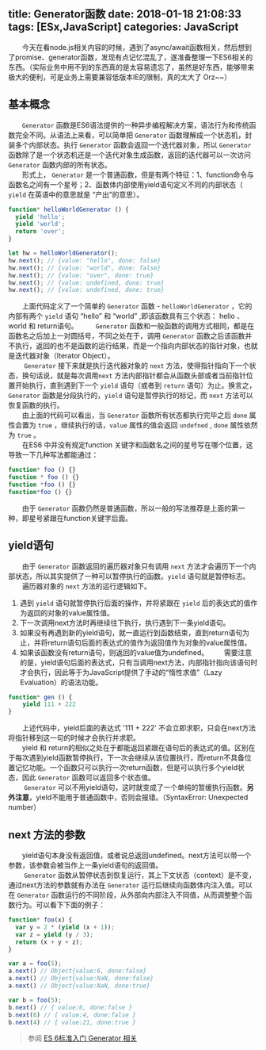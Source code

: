 title: Generator函数
date: 2018-01-18 21:08:33
tags: [ESx,JavaScript]
categories: JavaScript
---
&emsp;&emsp;今天在看node.js相关内容的时候，遇到了async/await函数相关，然后想到了promise、generator函数，发现有点记忆混乱了，遂准备整理一下ES6相关的东西。（实际业务中用不到的东西真的是太容易遗忘了，虽然是好东西，能够带来极大的便利，可是业务上需要兼容低版本IE的限制，真的太大了 Orz~~）
## 基本概念
&emsp;&emsp;`Generator` 函数是ES6语法提供的一种异步编程解决方案，语法行为和传统函数完全不同。从语法上来看，可以简单把 `Generator` 函数理解成一个状态机，封装多个内部状态。执行 `Generator` 函数会返回一个迭代器对象，所以 `Generator` 函数除了是一个状态机还是一个迭代对象生成函数，返回的迭代器可以一次访问 `Generator` 函数内部的所有状态。    
&emsp;&emsp;形式上， `Generator` 是一个普通函数，但是有两个特征：1、function命令与函数名之间有一个星号；2、函数体内部使用yield语句定义不同的内部状态（ `yield` 在英语中的意思就是 “产出”的意思）。    
```js
function* helloWorldGenerator () {
  yield 'hello';
  yield 'world';
  return 'over';
}

let hw = helloWorldGenerator();
hw.next(); // {value: "hello", done: false}
hw.next(); // {value: "world", done: false}
hw.next(); // {value: "over", done: true}
hw.next(); // {value: undefined, done: true}
hw.next(); // {value: undefined, done: true}
```

&emsp;&emsp;上面代码定义了一个简单的 `Generator` 函数 - `helloWorldGenerator` ，它的内部有两个 `yield` 语句 “hello” 和 “world” ,即该函数具有三个状态： hello 、 world 和 return语句。
&emsp;&emsp; `Generator` 函数和一般函数的调用方式相同，都是在函数名之后加上一对圆括号，不同之处在于，调用 `Generator` 函数之后该函数并不执行，返回的也不是函数的运行结果，而是一个指向内部状态的指针对象，也就是迭代器对象（Iterator Object）。    
&emsp;&emsp; `Generator` 接下来就是执行迭代器对象的 `next` 方法，使得指针指向下一个状态，换句话说，就是每次调用`next` 方法内部指针都会从函数头部或者当前指针位置开始执行，直到遇到下一个 `yield` 语句（或者到 `return` 语句）为止。换言之， `Generator` 函数是分段执行的，`yield` 语句是暂停执行的标记，而 `next` 方法可以恢复函数的执行。    
&emsp;&emsp;由上面的代码可以看出，当 `Generator` 函数所有状态都执行完毕之后 `done` 属性会置为 `true` ，继续执行的话，`value` 属性的值会返回 `undefned` , `done` 属性依然为 `true` 。    
&emsp;&emsp;在ES6 中并没有规定function 关键字和函数名之间的星号写在哪个位置，这导致一下几种写法都能通过：    
```js
function* foo () {}
function * foo () {}
function *foo () {}
function*foo () {}
```
&emsp;&emsp;由于 `Generator` 函数仍然是普通函数，所以一般的写法推荐是上面的第一种，即星号紧跟在function关键字后面。    
## yield语句
&emsp;&emsp;由于 `Generator` 函数返回的遍历器对象只有调用 `next` 方法才会遍历下一个内部状态，所以其实提供了一种可以暂停执行的函数。`yield` 语句就是暂停标志。    
&emsp;&emsp;遍历器对象的 `next` 方法的运行逻辑如下。    
1. 遇到 `yield` 语句就暂停执行后面的操作，并将紧跟在 `yield` 后的表达式的值作为返回的对象的value属性值。    
2. 下一次调用next方法时再继续往下执行，执行遇到下一条yield语句。
3. 如果没有再遇到新的yield语句，就一直运行到函数结束，直到return语句为止，并将return语句后面的表达式的值作为返回值作为对象的value属性值。
4. 如果该函数没有return语句，则返回的value值为undefined。
&emsp;&emsp;需要注意的是，yield语句后面的表达式，只有当调用next方法，内部指针指向该语句时才会执行，因此等于为JavaScript提供了手动的“惰性求值”（Lazy Evaluation）的语法功能。    

```js
function* gen () {
    yield 111 + 222
} 
```
&emsp;&emsp;上述代码中，yield后面的表达式 '111 + 222' 不会立即求职，只会在next方法将指针移到这一句的时候才会执行并求职。    
&emsp;&emsp;yield 和 return的相似之处在于都能返回紧跟在语句后的表达式的值。区别在于每次遇到yield函数暂停执行，下一次会继续从该位置执行，而return不具备位置记忆功能。一个函数只可以执行一次return函数，但是可以执行多个yield状态，因此 `Generator` 函数可以返回多个状态值。        
&emsp;&emsp; `Generator` 可以不用yield语句，这时就变成了一个单纯的暂缓执行函数。**另外注意**，yield不能用于普通函数中，否则会报错。（SyntaxError: Unexpected number）    
## next 方法的参数
&emsp;&emsp;yield语句本身没有返回值，或者说总返回undefined。next方法可以带一个参数，该参数会被当作上一条yield语句的返回值。    
&emsp;&emsp; `Generator` 函数从暂停状态到恢复运行，其上下文状态（context）是不变，通过next方法的参数就有办法在 `Generator` 运行后继续向函数体内注入值。可以在 `Generator` 函数运行的不同阶段，从外部向内部注入不同值，从而调整整个函数行为。可以看下下面的例子：    
```js
function* foo(x) {
  var y = 2 * (yield (x + 1));
  var z = yield (y / 3);
  return (x + y + z);
}

var a = foo(5);
a.next() // Object{value:6, done:false}
a.next() // Object{value:NaN, done:false}
a.next() // Object{value:NaN, done:true}

var b = foo(5);
b.next() // { value:6, done:false }
b.next(6) // { value:4, done:false }
b.next(4) // { value:21, done:true }
```

> 参阅 [ES 6标准入门 Generator 相关](//es6.ruanyifeng.com/#docs/generator)